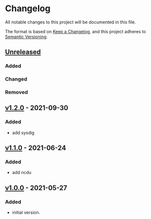 # Changelog
All notable changes to this project will be documented in this file.

The format is based on [Keep a Changelog](https://keepachangelog.com/en/1.0.0/),
and this project adheres to [Semantic Versioning](https://semver.org/spec/v2.0.0.html).

## [Unreleased]

### Added
### Changed
### Removed

## [v1.2.0] - 2021-09-30

### Added

- add sysdig

## [v1.1.0] - 2021-06-24

### Added
- add ncdu

## [v1.0.0] - 2021-05-27

### Added
- initial version.

[Unreleased]: https://github.com/appsembler/appsembler_common_packages_role/compare/v1.2.0...HEAD
[v1.2.0]: https://github.com/appsembler/appsembler_common_packages_role/compare/v1.1.0...v1.2.0
[v1.1.0]: https://github.com/appsembler/appsembler_common_packages_role/compare/v1.0.0...v1.1.0
[v1.0.0]: https://github.com/appsembler/appsembler_common_packages_role_role/releases/tag/v1.0.0
